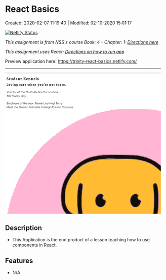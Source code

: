 # React Basics

Created: 2020-02-07 11:19:40 | Modified: 02-10-2020 15:01:17

[![Netlify Status](https://api.netlify.com/api/v1/badges/8b76ff50-9c88-43ee-8ceb-0598724520fb/deploy-status)](https://app.netlify.com/sites/adoring-swirles-981015/deploys)

*This assignment is from NSS's course Book: 4 - Chapter: 1: [Directions here](directions.md)*

*This assignment uses React: [Directions on how to run app](reactDirections.md)*

Preview application here: https://trinity-react-basics.netlify.com/

***
![](screenshot.png)
## Description
- This Application is the end product of a lesson teaching how to use components in React.

## Features
- N/A
